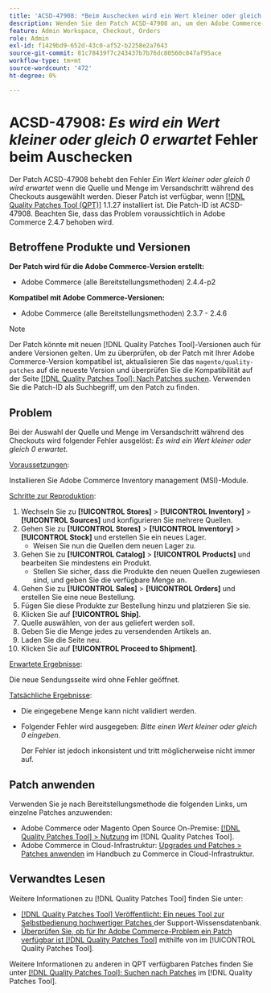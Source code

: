 ```yaml
---
title: 'ACSD-47908: *Beim Auschecken wird ein Wert kleiner oder gleich 0 erwartet* Fehler'
description: Wenden Sie den Patch ACSD-47908 an, um den Adobe Commerce-Fehler zu beheben. *Es wird ein Wert kleiner oder gleich 0 erwartet, wenn Sie während des Checkouts die Quelle und Menge im Versandschritt auswählen.
feature: Admin Workspace, Checkout, Orders
role: Admin
exl-id: f1429bd9-652d-43c0-af52-b2258e2a7643
source-git-commit: 81c78439f7c243437b7b76dc80560c847af95ace
workflow-type: tm+mt
source-wordcount: '472'
ht-degree: 0%

---
```


# ACSD-47908: *Es wird ein Wert kleiner oder gleich 0 erwartet* Fehler beim Auschecken

Der Patch ACSD-47908 behebt den Fehler *Ein Wert kleiner oder gleich 0 wird erwartet* wenn die Quelle und Menge im Versandschritt während des Checkouts ausgewählt werden. Dieser Patch ist verfügbar, wenn [[!DNL Quality Patches Tool (QPT)]](https://experienceleague.adobe.com/en/docs/commerce-knowledge-base/kb/announcements/commerce-announcements/magento-quality-patches-released-new-tool-to-self-serve-quality-patches) 1.1.27 installiert ist. Die Patch-ID ist ACSD-47908. Beachten Sie, dass das Problem voraussichtlich in Adobe Commerce 2.4.7 behoben wird.

## Betroffene Produkte und Versionen

**Der Patch wird für die Adobe Commerce-Version erstellt:**

* Adobe Commerce (alle Bereitstellungsmethoden) 2.4.4-p2

**Kompatibel mit Adobe Commerce-Versionen:**

* Adobe Commerce (alle Bereitstellungsmethoden) 2.3.7 - 2.4.6

>[!NOTE]
>
>Der Patch könnte mit neuen [!DNL Quality Patches Tool]-Versionen auch für andere Versionen gelten. Um zu überprüfen, ob der Patch mit Ihrer Adobe Commerce-Version kompatibel ist, aktualisieren Sie das `magento/quality-patches` auf die neueste Version und überprüfen Sie die Kompatibilität auf der Seite [[!DNL Quality Patches Tool]: Nach Patches suchen](https://experienceleague.adobe.com/tools/commerce-quality-patches/index.html). Verwenden Sie die Patch-ID als Suchbegriff, um den Patch zu finden.

## Problem

Bei der Auswahl der Quelle und Menge im Versandschritt während des Checkouts wird folgender Fehler ausgelöst: *Es wird ein Wert kleiner oder gleich 0 erwartet*.

<u>Voraussetzungen</u>:

Installieren Sie Adobe Commerce Inventory management (MSI)-Module.

<u>Schritte zur Reproduktion</u>:

1. Wechseln Sie zu **[!UICONTROL Stores]** > **[!UICONTROL Inventory]** > **[!UICONTROL Sources]** und konfigurieren Sie mehrere Quellen.
1. Gehen Sie zu **[!UICONTROL Stores]** > **[!UICONTROL Inventory]** > **[!UICONTROL Stock]** und erstellen Sie ein neues Lager.
   * Weisen Sie nun die Quellen dem neuen Lager zu.
1. Gehen Sie zu **[!UICONTROL Catalog]** > **[!UICONTROL Products]** und bearbeiten Sie mindestens ein Produkt.
   * Stellen Sie sicher, dass die Produkte den neuen Quellen zugewiesen sind, und geben Sie die verfügbare Menge an.
1. Gehen Sie zu **[!UICONTROL Sales]** > **[!UICONTROL Orders]** und erstellen Sie eine neue Bestellung.
1. Fügen Sie diese Produkte zur Bestellung hinzu und platzieren Sie sie.
1. Klicken Sie auf **[!UICONTROL Ship]**.
1. Quelle auswählen, von der aus geliefert werden soll.
1. Geben Sie die Menge jedes zu versendenden Artikels an.
1. Laden Sie die Seite neu.
1. Klicken Sie auf **[!UICONTROL Proceed to Shipment]**.

<u>Erwartete Ergebnisse</u>:

Die neue Sendungsseite wird ohne Fehler geöffnet.

<u>Tatsächliche Ergebnisse</u>:

* Die eingegebene Menge kann nicht validiert werden.
* Folgender Fehler wird ausgegeben: *Bitte einen Wert kleiner oder gleich 0 eingeben*.

  Der Fehler ist jedoch inkonsistent und tritt möglicherweise nicht immer auf.

## Patch anwenden

Verwenden Sie je nach Bereitstellungsmethode die folgenden Links, um einzelne Patches anzuwenden:

* Adobe Commerce oder Magento Open Source On-Premise: [[!DNL Quality Patches Tool] > Nutzung](/help/tools/quality-patches-tool/usage.md) im [!DNL Quality Patches Tool].
* Adobe Commerce in Cloud-Infrastruktur: [Upgrades und Patches > Patches anwenden](https://experienceleague.adobe.com/docs/commerce-cloud-service/user-guide/develop/upgrade/apply-patches.html) im Handbuch zu Commerce in Cloud-Infrastruktur.

## Verwandtes Lesen

Weitere Informationen zu [!DNL Quality Patches Tool] finden Sie unter:

* [[!DNL Quality Patches Tool] Veröffentlicht: Ein neues Tool zur Selbstbedienung hochwertiger Patches ](https://experienceleague.adobe.com/en/docs/commerce-knowledge-base/kb/announcements/commerce-announcements/magento-quality-patches-released-new-tool-to-self-serve-quality-patches) der Support-Wissensdatenbank.
* [Überprüfen Sie, ob für Ihr Adobe Commerce-Problem ein Patch verfügbar ist [!DNL Quality Patches Tool]](/help/tools/quality-patches-tool/patches-available-in-qpt/check-patch-for-magento-issue-with-magento-quality-patches.md) mithilfe von im [!UICONTROL Quality Patches Tool].


Weitere Informationen zu anderen in QPT verfügbaren Patches finden Sie unter [[!DNL Quality Patches Tool]: Suchen nach Patches](https://experienceleague.adobe.com/tools/commerce-quality-patches/index.html) im [!DNL Quality Patches Tool].
